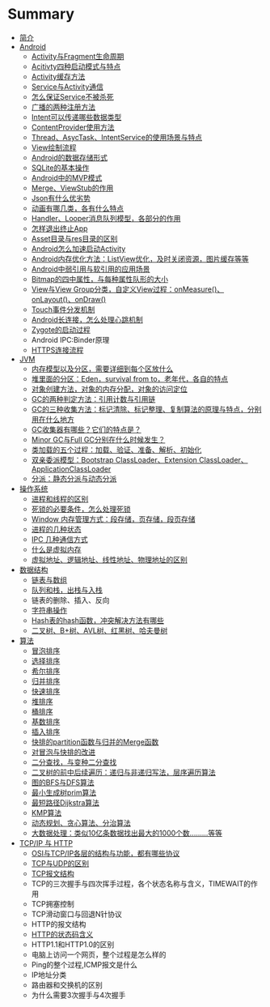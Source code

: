 # Summary

* [简介](README.md)
* [Android](chapter1.md)
  * [Activity与Fragment生命周期](chapter1/activityyu-fragment-de-sheng-ming-zhou-qi.md)
  * [Acitivty四种启动模式与特点](chapter1/12.md)
  * [Activity缓存方法](chapter1/activityhuan-cun-fang-fa.md)
  * [Service与Activity通信](chapter1/servicede-sheng-ming-zhou-qi-ff0c-liang-zhong-qi-dong-fang-fa-ff0c-you-shi-yao-qu-bie.md)
  * [怎么保证Service不被杀死](chapter1/zen-yao-bao-zheng-service-bu-bei-sha-si.md)
  * [广播的两种注册方法](chapter1/guang-bo-de-liang-zhong-zhu-ce-fang-fa-ff0c-you-shi-yao-qu-bie.md)
  * [Intent可以传递哪些数据类型](chapter1/intentde-shi-yong-fang-fa-ff0c-ke-yi-chuan-di-na-xie-shu-ju-lei-xing.md)
  * [ContentProvider使用方法](chapter1/contentprovidershi-yong-fang-fa.md)
  * [Thread、AsycTask、IntentService的使用场景与特点](chapter1/threadasyctaskintentservicede-shi-yong-chang-jing-yu-te-dian.md)
  * [View绘制流程](chapter1/viewhui-zhi-liu-cheng.md)
  * [Android的数据存储形式](chapter1/androidde-shu-ju-cun-chu-xing-shi.md)
  * [SQLite的基本操作](chapter1/sqlitede-ji-ben-cao-zuo.md)
  * [Android中的MVP模式](chapter1/androidzhong-de-mvc-mo-shi.md)
  * [Merge、ViewStub的作用](chapter1/mergeviewstubde-zuo-yong.md)
  * [Json有什么优劣势](chapter1/jsonyou-shi-yao-you-lie-shi.md)
  * [动画有哪几类，各有什么特点](chapter1/dong-hua-you-na-ji-lei-ff0c-ge-you-shi-yao-te-dian.md)
  * [Handler、Looper消息队列模型，各部分的作用](chapter1/handlerlooperxiao-xi-dui-lie-mo-xing-ff0c-ge-bu-fen-de-zuo-yong.md)
  * [怎样退出终止App](chapter1/zen-yang-tui-chu-zhong-zhi-app.md)
  * [Asset目录与res目录的区别](chapter1/assetmu-lu-yu-res-mu-lu-de-qu-bie.md)
  * [Android怎么加速启动Activity](chapter1/androidzen-yao-jia-su-qi-dong-activity.md)
  * [Android内存优化方法：ListView优化，及时关闭资源，图片缓存等等](chapter1/androidnei-cun-you-hua-fang-fa-ff1a-listview-you-hua-ff0c-ji-shi-guan-bi-zi-yuan-ff0c-tu-pian-huan-cun-deng-deng.md)
  * [Android中弱引用与软引用的应用场景](chapter1/androidzhong-ruo-yin-yong-yu-ruan-yin-yong-de-ying-yong-chang-jing.md)
  * [Bitmap的四中属性，与每种属性队形的大小](chapter1/bitmapde-si-zhong-shu-xing-ff0c-yu-mei-zhong-shu-xing-dui-xing-de-da-xiao.md)
  * [View与View Group分类，自定义View过程：onMeasure\(\)、onLayout\(\)、onDraw\(\)](chapter1/viewyu-view-group-fen-lei-ff0c-zi-ding-yi-view-guo-cheng-ff1a-onmeasure-onlayout-ondraw.md)
  * [Touch事件分发机制](chapter1/touchshi-jian-fen-fa-ji-zhi.md)
  * [Android长连接，怎么处理心跳机制](chapter1/androidchang-lian-jie-ff0c-zen-yao-chu-li-xin-tiao-ji-zhi.md)
  * [Zygote的启动过程](chapter1/zygotede-qi-dong-guo-cheng.md)
  * Android IPC:Binder原理
  * [HTTPS连接流程](chapter1/httpslian-jie-liu-cheng.md)
* [JVM](dw.md)
  * [内存模型以及分区，需要详细到每个区放什么](dw/nei-cun-mo-xing-yi-ji-fen-qu-ff0c-xu-yao-xiang-xi-dao-mei-ge-qu-fang-shi-yao.md)
  * [堆里面的分区：Eden，survival from to，老年代，各自的特点](dw/dui-li-miande-fen-qu-ff1a-eden-survival-from-to-ff0c-lao-nian-dai-ff0c-ge-zi-de-te-dian.md)
  * [对象创建方法，对象的内存分配，对象的访问定位](dw/dui-xiang-chuang-jian-fang-fa-ff0c-dui-xiang-de-nei-cun-fen-pei-ff0c-dui-xiang-de-fang-wen-ding-wei.md)
  * [GC的两种判定方法：引用计数与引用链](dw/gcde-liang-zhong-pan-ding-fang-fa-ff1a-yin-yong-ji-shu-yu-yin-yong-lian.md)
  * [GC的三种收集方法：标记清除、标记整理、复制算法的原理与特点，分别用在什么地方](dw/gcde-san-zhong-shou-ji-fang-fa-ff1a-biao-ji-qing-chu-3001-biao-ji-zheng-li-3001-fu-zhi-suan-fa-de-yuan-li-yu-te-dian-ff0c-fen-bie-yong-zai-shi-yao-di-fang.md)
  * [GC收集器有哪些？它们的特点是？](dw/gcshou-ji-qi-you-na-xie-ff1f-ta-men-de-te-dian-shi-ff1f.md)
  * [Minor GC与Full GC分别在什么时候发生？](dw/minor-gcyu-full-gc-fen-bie-zai-shi-yao-shi-hou-fa-sheng-ff1f.md)
  * [类加载的五个过程：加载、验证、准备、解析、初始化](dw/lei-jia-zai-de-wu-ge-guo-cheng-ff1a-jia-zai-3001-yan-zheng-3001-zhun-bei-3001-jie-xi-3001-chu-shi-hua.md)
  * [双亲委派模型：Bootstrap ClassLoader、Extension ClassLoader、ApplicationClassLoader](dw/shuang-qin-wei-pai-mo-xing-ff1a-bootstrap-classloader-extension-classloader-applicationclassloader.md)
  * [分派：静态分派与动态分派](dw/fen-pai-ff1a-jing-tai-fen-pai-yu-dong-tai-fen-pai.md)
* [操作系统](cao-zuo-xi-tong.md)
  * [进程和线程的区别](cao-zuo-xi-tong/jin-cheng-he-xian-cheng-de-qu-bie.md)
  * [死锁的必要条件，怎么处理死锁](cao-zuo-xi-tong/si-suo-de-bi-yao-tiao-jian-ff0c-zen-yao-chu-li-si-suo.md)
  * [Window 内存管理方式：段存储，页存储，段页存储](cao-zuo-xi-tong/window-nei-cun-guan-li-fang-shi-ff1a-duan-cun-chu-ff0c-ye-cun-chu-ff0c-duan-ye-cun-chu.md)
  * [进程的几种状态](cao-zuo-xi-tong/jin-cheng-de-ji-zhong-zhuang-tai.md)
  * [IPC 几种通信方式](cao-zuo-xi-tong/ipc-ji-zhong-tong-xin-fang-shi.md)
  * [什么是虚拟内存](cao-zuo-xi-tong/shi-yao-shi-xu-ni-nei-cun.md)
  * [虚拟地址、逻辑地址、线性地址、物理地址的区别](cao-zuo-xi-tong/xu-ni-di-zhi-3001-luo-ji-di-zhi-3001-xian-xing-di-zhi-3001-wu-li-di-zhi-de-qu-bie.md)
* [数据结构](shu-ju-jie-gou.md)
  * [链表与数组](shu-ju-jie-gou/lian-biao-yu-shu-zu.md)
  * [队列和栈，出栈与入栈](shu-ju-jie-gou/dui-lie-he-zhan-ff0c-chu-zhan-yu-ru-zhan.md)
  * 链表的删除、插入、反向
  * [字符串操作](shu-ju-jie-gou/zi-fu-chuan-cao-zuo.md)
  * [Hash表的hash函数，冲突解决方法有哪些](shu-ju-jie-gou/hashbiao-de-hash-han-shu-ff0c-chong-tu-jie-jue-fang-fa-you-na-xie.md)
  * [二叉树、B+树、AVL树、红黑树、哈夫曼树](shu-ju-jie-gou/er-cha-shu-3001-b-shu-3001-avl-shu-3001-hong-hei-shu-3001-ha-fu-man-shu.md)
* [算法](suan-fa.md)
  * [冒泡排序](suan-fa/mao-pao-pai-xu.md)
  * [选择排序](suan-fa/xuan-ze-pai-xu.md)
  * [希尔排序](suan-fa/xi-er-pai-xu.md)
  * [归并排序](suan-fa/gui-bing-pai-xu.md)
  * [快速排序](suan-fa/kuai-su-pai-xu.md)
  * [堆排序](suan-fa/dui-pai-xu.md)
  * [桶排序](suan-fa/tong-pai-xu.md)
  * [基数排序](suan-fa/ji-shu-pai-xu.md)
  * [插入排序](suan-fa/cha-ru-pai-xu.md)
  * [快排的partition函数与归并的Merge函数](suan-fa/kuai-paide-partition-han-shu-yu-gui-bing-de-merge-han-shu.md)
  * [对冒泡与快排的改进](suan-fa/dui-mao-pao-yu-kuai-pai-de-gai-jin.md)
  * [二分查找，与变种二分查找](suan-fa/er-fen-cha-zhao-ff0c-yu-bian-zhong-er-fen-cha-zhao.md)
  * [二叉树的前中后续遍历：递归与非递归写法，层序遍历算法](suan-fa/er-cha-shu-de-qian-zhong-hou-xu-bian-li-ff1a-di-gui-yu-fei-di-gui-xie-fa-ff0c-ceng-xu-bian-li-suan-fa.md)
  * [图的BFS与DFS算法](suan-fa/tu-de-bfsyu-dfs-suan-fa-ff0c-zui-xiao-sheng-cheng-shu-prim-suan-fa-yu-zui-duan-lu-jing-dijkstra-suan-fa.md)
  * [最小生成树prim算法](suan-fa/zui-xiao-sheng-cheng-shu-prim-suan-fa.md)
  * [最短路径Dijkstra算法](suan-fa/zui-duan-lu-jing-dijkstra-suan-fa.md)
  * [KMP算法](suan-fa/kmpsuan-fa.md)
  * [动态规划、贪心算法、分治算法](suan-fa/dong-tai-gui-hua-3001-tan-xin-suan-fa-3001-fen-zhi-suan-fa.md)
  * [大数据处理：类似10亿条数据找出最大的1000个数.........等等](suan-fa/da-shu-ju-chu-li-ff1a-lei-si-10-yi-tiao-shu-ju-zhao-chu-zui-da-de-1000-ge-6570-deng-deng.md)
* [TCP/IP 与 HTTP](tcpip-yu-http.md)
  * [OSI与TCP/IP各层的结构与功能，都有哪些协议](tcpip-yu-http/osiyu-tcp-ip-ge-ceng-de-jie-gou-yu-gong-neng-ff0c-du-you-na-xie-xie-yi.md)
  * [TCP与UDP的区别](tcpip-yu-http/tcpyuudp-de-qu-bie.md)
  * [TCP报文结构](tcpip-yu-http/tcpbao-wen-jie-gou.md)
  * TCP的三次握手与四次挥手过程，各个状态名称与含义，TIMEWAIT的作用
  * TCP拥塞控制
  * TCP滑动窗口与回退N针协议
  * HTTP的报文结构
  * [HTTP的状态码含义](tcpip-yu-http/httpde-zhuang-tai-ma-han-yi.md)
  * HTTP1.1和HTTP1.0的区别
  * 电脑上访问一个网页，整个过程是怎么样的
  * Ping的整个过程,ICMP报文是什么
  * IP地址分类
  * 路由器和交换机的区别
  * 为什么需要3次握手与4次握手

